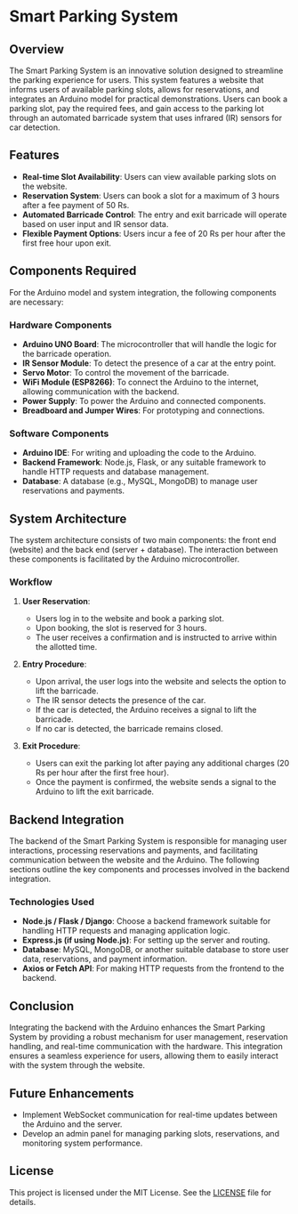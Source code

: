 # Smart Parking System

## Overview
The Smart Parking System is an innovative solution designed to streamline the parking experience for users. This system features a website that informs users of available parking slots, allows for reservations, and integrates an Arduino model for practical demonstrations. Users can book a parking slot, pay the required fees, and gain access to the parking lot through an automated barricade system that uses infrared (IR) sensors for car detection.

## Features
- **Real-time Slot Availability**: Users can view available parking slots on the website.
- **Reservation System**: Users can book a slot for a maximum of 3 hours after a fee payment of 50 Rs.
- **Automated Barricade Control**: The entry and exit barricade will operate based on user input and IR sensor data.
- **Flexible Payment Options**: Users incur a fee of 20 Rs per hour after the first free hour upon exit.

## Components Required
For the Arduino model and system integration, the following components are necessary:

### Hardware Components
- **Arduino UNO Board**: The microcontroller that will handle the logic for the barricade operation.
- **IR Sensor Module**: To detect the presence of a car at the entry point.
- **Servo Motor**: To control the movement of the barricade.
- **WiFi Module (ESP8266)**: To connect the Arduino to the internet, allowing communication with the backend.
- **Power Supply**: To power the Arduino and connected components.
- **Breadboard and Jumper Wires**: For prototyping and connections.

### Software Components
- **Arduino IDE**: For writing and uploading the code to the Arduino.
- **Backend Framework**: Node.js, Flask, or any suitable framework to handle HTTP requests and database management.
- **Database**: A database (e.g., MySQL, MongoDB) to manage user reservations and payments.

## System Architecture
The system architecture consists of two main components: the front end (website) and the back end (server + database). The interaction between these components is facilitated by the Arduino microcontroller.

### Workflow
1. **User Reservation**:
   - Users log in to the website and book a parking slot.
   - Upon booking, the slot is reserved for 3 hours.
   - The user receives a confirmation and is instructed to arrive within the allotted time.

2. **Entry Procedure**:
   - Upon arrival, the user logs into the website and selects the option to lift the barricade.
   - The IR sensor detects the presence of the car.
   - If the car is detected, the Arduino receives a signal to lift the barricade.
   - If no car is detected, the barricade remains closed.

3. **Exit Procedure**:
   - Users can exit the parking lot after paying any additional charges (20 Rs per hour after the first free hour).
   - Once the payment is confirmed, the website sends a signal to the Arduino to lift the exit barricade.

## Backend Integration

The backend of the Smart Parking System is responsible for managing user interactions, processing reservations and payments, and facilitating communication between the website and the Arduino. The following sections outline the key components and processes involved in the backend integration.

### Technologies Used
- **Node.js / Flask / Django**: Choose a backend framework suitable for handling HTTP requests and managing application logic.
- **Express.js (if using Node.js)**: For setting up the server and routing.
- **Database**: MySQL, MongoDB, or another suitable database to store user data, reservations, and payment information.
- **Axios or Fetch API**: For making HTTP requests from the frontend to the backend.

## Conclusion
Integrating the backend with the Arduino enhances the Smart Parking System by providing a robust mechanism for user management, reservation handling, and real-time communication with the hardware. This integration ensures a seamless experience for users, allowing them to easily interact with the system through the website.

## Future Enhancements
- Implement WebSocket communication for real-time updates between the Arduino and the server.
- Develop an admin panel for managing parking slots, reservations, and monitoring system performance.

## License
This project is licensed under the MIT License. See the [LICENSE](LICENSE) file for details.
